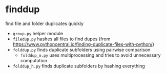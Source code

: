 # finddup
find file and folder duplicates quickly

- `group.py` helper module
- `filedup.py` hashes all files to find dupes (from https://www.pythoncentral.io/finding-duplicate-files-with-python/)
- `folddup.py` finds duplicate subfolders using pairwise comparison
  - `folddup_m.py` uses multiprocessing and tries to avoid unnecessary computation
- `folddup_h.py` finds duplicate subfolders by hashing everything
